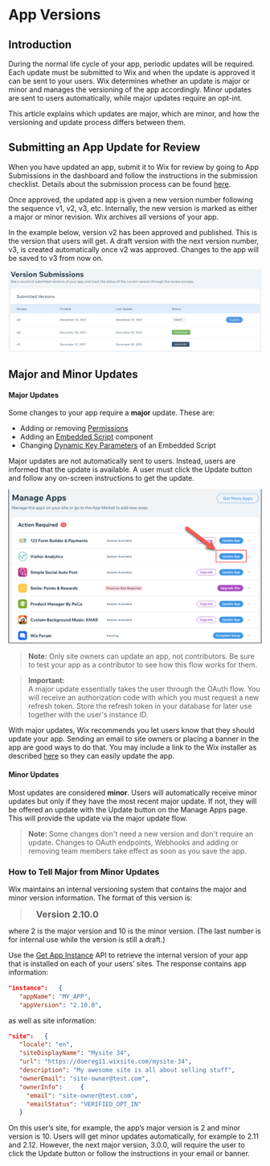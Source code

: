 # App Versions

## Introduction

During the normal life cycle of your app, periodic updates will be required. Each update must be submitted to Wix and when the update is approved it can be sent to your users. Wix determines whether an update is major or minor and manages the versioning of the app accordingly. Minor updates are sent to users automatically, while major updates require an opt-int.

This article explains which updates are major, which are minor, and how the versioning and update process differs between them.
## Submitting an App Update for Review

When you have updated an app, submit it to Wix for review by going to App Submissions in the dashboard and follow the instructions in the submission checklist. Details about the submission process can be found [here](https://devforum.wix.com/kb/en/article/submit-your-app-for-review).

Once approved, the updated app is given a new version number following the sequence v1, v2, v3, etc. Internally, the new version is marked as either a major or minor revision. Wix archives all versions of your app.

In the example below, version v2 has been approved and published. This is the version that users will get. A draft version with the next version number, v3, is created automatically once v2 was approved. Changes to the app will be saved to v3 from now on.

![Version Submissions](./../../media/app-submissions2.png)

## Major and Minor Updates

#### **Major Updates**

Some changes to your app require a **major** update. These are:

* Adding or removing [Permissions](https://devforum.wix.com/kb/en/article/about-permissions)
* Adding an [Embedded Script](https://devforum.wix.com/kb/en/article/set-up-an-embedded-script-component) component
* Changing [Dynamic Key Parameters](https://devforum.wix.com/kb/en/article/embedded-script-dynamic-parameters) of an Embedded Script

Major updates are not automatically sent to users. Instead, users are informed that the update is available. A user must click the Update button and follow any on-screen instructions to get the update.

![Manage Apps](./../../media/app-manager-update-arrow.png)

> **Note:** Only site owners can update an app, not contributors. Be sure to test your app as a contributor to see how this flow works for them.

<blockquote class='important'>
  <p>
    <strong>Important:</strong><br/>
    A major update essentially takes the user through the OAuth flow. You will receive an authorization code with which you must request a new refresh token. Store the refresh token in your database for later use together with the user's instance ID.
  </p>
</blockquote>

With major updates, Wix recommends you let users know that they should update your app. Sending an email to site owners or placing a banner in the app are good ways to do that. You may include a link to the Wix installer as described [here](https://dev.wix.com/api/rest/getting-started/authentication#getting-started_authentication_step-2-app-sends-users-to-authorize-the-app) so they can easily update the app.

#### **Minor Updates**

Most updates are considered **minor**. Users will automatically receive minor updates but only if they have the most recent major update. If not, they will be offered an update with the Update button on the Manage Apps page. This will provide the update via the major update flow.

> **Note:** Some changes don't need a new version and don't require an update. Changes to OAuth endpoints, Webhooks and adding or removing team members take effect as soon as you save the app.

### How to Tell Major from Minor Updates

Wix maintains an internal versioning system that contains the major and minor version information. The format of this version is:

> <font size="+1">&nbsp;&nbsp; **Version 2.10.0**</font>

where 2 is the major version and 10 is the minor version. (The last number is for internal use while the version is still a draft.)

Use the [Get App Instance](https://dev.wix.com/api/rest/app-management/apps/app-instance/get-app-instance) API to retrieve the internal version of your app that is installed on each of your users’ sites. The response contains app information:

```JSON
"instance":   {
   "appName": "MY_APP",
   "appVersion": "2.10.0",
```

as well as site information:

```JSON
"site":   {
   "locale": "en",
   "siteDisplayName": "Mysite 34",
   "url": "https://doereg11.wixsite.com/mysite-34",
   "description": "My awesome site is all about selling stuff",
   "ownerEmail": "site-owner@test.com",
   "ownerInfo":     {
     "email": "site-owner@test.com",
     "emailStatus": "VERIFIED_OPT_IN"
   }
```

On this user’s site, for example, the app’s major version is 2 and minor version is 10. Users will get minor updates automatically, for example to 2.11 and 2.12. However, the next major version, 3.0.0,  will require the user to click the Update button or follow the instructions in your email or banner.
